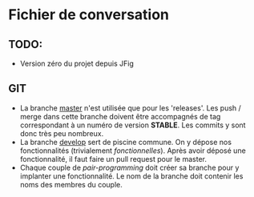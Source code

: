 # Fichier de conversation

## TODO:

 - Version zéro du projet depuis JFig
 
 
## GIT

 - La branche [master](https://github.com/TheWatermelon/paint/master/) n'est utilisée que pour les 'releases'. Les push / merge dans cette branche doivent être accompagnés de tag correspondant à un numéro de version __STABLE__. Les commits y sont donc très peu nombreux.
 - La branche [develop](https://github.com/TheWatermelon/paint/develop/) sert de piscine commune. On y dépose nos fonctionnalités (trivialement _fonctionnelles_). Après avoir déposé une fonctionnalité, il faut faire un pull request pour le master.
 - Chaque couple de _pair-programming_ doit créer sa branche pour y implanter une fonctionnalité. Le nom de la branche doit contenir les noms des membres du couple.
